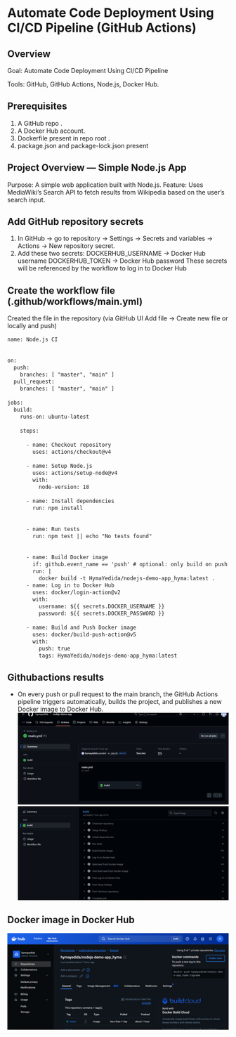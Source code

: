 # Automate Code Deployment Using CI/CD Pipeline (GitHub Actions)

## Overview
Goal: Automate Code Deployment Using CI/CD Pipeline

Tools: GitHub, GitHub Actions, Node.js, Docker Hub.

## Prerequisites

1) A GitHub repo .
2) A Docker Hub account.
3) Dockerfile present in repo root .
4) package.json and package-lock.json present 

## Project Overview — Simple Node.js App

Purpose: A simple web application built with Node.js.
Feature: Uses MediaWiki’s Search API to fetch results from Wikipedia based on the user’s search input.

## Add GitHub repository secrets

1) In GitHub → go to  repository → Settings → Secrets and variables → Actions → New repository secret.
2) Add these two secrets:
       DOCKERHUB_USERNAME → Docker Hub username 
       DOCKERHUB_TOKEN → Docker Hub password 
These secrets will be referenced by the workflow to log in to Docker Hub

## Create the workflow file (.github/workflows/main.yml)

Created the file in the repository (via GitHub UI Add file → Create new file or locally and push)

```
name: Node.js CI


on:
  push:
    branches: [ "master", "main" ]
  pull_request:
    branches: [ "master", "main" ]

jobs:
  build:
    runs-on: ubuntu-latest

    steps:
      
      - name: Checkout repository
        uses: actions/checkout@v4

      - name: Setup Node.js
        uses: actions/setup-node@v4
        with:
          node-version: 18

      - name: Install dependencies
        run: npm install


      - name: Run tests
        run: npm test || echo "No tests found"


      - name: Build Docker image
        if: github.event_name == 'push' # optional: only build on push
        run: |
          docker build -t HymaYedida/nodejs-demo-app_hyma:latest .
      - name: Log in to Docker Hub
        uses: docker/login-action@v2
        with:
          username: ${{ secrets.DOCKER_USERNAME }}
          password: ${{ secrets.DOCKER_PASSWORD }}

      - name: Build and Push Docker image
        uses: docker/build-push-action@v5
        with:
          push: true
          tags: HymaYedida/nodejs-demo-app_hyma:latest
```
## Githubactions results

* On every push or pull request to the main branch, the GitHub Actions pipeline triggers automatically, builds the project, and publishes a new Docker image to Docker Hub.
![Githubaction](images/GitHub%20Action%20image.png) 
![Githubaction](images/GitHub%20Action.png)

## Docker image in Docker Hub
![docker image](images/docker%20Hub.png)
